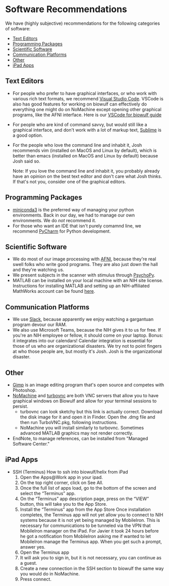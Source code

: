 # Software Recommendations

We have (highly subjective) recommendations for the following categories of
software:

- [Text Editors](#Text-Editors)
- [Programming Packages](#Programming-Packages)
- [Scientific Software](#Scientific-Software)
- [Communication Platforms](#Communication-Platforms)
- [Other](#Other)
- [iPad Apps](#iPad-Apps)

## Text Editors

- For people who prefer to have graphical interfaces, or who work with
  various rich text formats, we recommend [Visual Studio Code][vscode]. VSCode is also has good features for working on biowulf can effectively do everything one might do on NoMachine except opening other graphical programs, like the AFNI interface. Here is our [VSCode for biowulf guide][vscode_biowulf]
- For people who are kind of command savvy, but would still like a graphical
  interface, and don't work with a lot of markup text,
  [Sublime][sublime] is a good option.
- For the people who love the command line and inhabit it, Josh recommends
  vim (installed on MacOS and Linux by default),
  which is better than emacs (installed on MacOS and Linux by default)
  because Josh said so.

  Note: If you love the command line and inhabit it, you probably already have
  an opinion on the best text editor and don't care what Josh thinks. If that's
  not you, consider one of the graphical editors.

## Programming Packages

- [miniconda3][mc3] is the preferred way of managing your python
  environments.
  Back in our day, we had to manage our own environments.
  We do *not* recommend it.
- For those who want an IDE that isn't purely comamnd line, we recommend
  [PyCharm][pyc] for Python development.

## Scientific Software

- We do most of our image processing with [AFNI][afni], because they're real
  swell folks who write good programs.
  They are also just down the hall and they're watching us.
- We present subjects in the scanner with stimulus through [PsychoPy][pp].
- MATLAB can be installed on your local machine with an NIH site license.
  Instructions for installing MATLAB and setting up an NIH-affiliated
  MathWorks account can be found [here][matlab].

## Communication Platforms

- We use [Slack][slack], because apparently we enjoy watching a gargantuan
  program devour our RAM.
- We also use Microsoft Teams, because the NIH gives it to us for free.
  If you're an NIH employee or fellow, it should come on your laptop.
  Bonus: it integrates into our calendars!
  Calendar integration is essential for those of us who are organizational
  disasters.
  We try not to point fingers at who those people are, but mostly it's Josh.
  Josh is the organizational disaster.

## Other

- [Gimp][gimp] is an image editing program that's open source and competes
  with Photoshop.
- [NoMachine][nomachine] and [turbovnc][tvnc] are both VNC servers that
  allow you to have graphical windows on Biowulf and allow for your
  terminal sessions to persist.
  - turbovnc can look sketchy but this link is actually correct.
    Download the disk image for it and open it in Finder.
    Open the .dmg file and then run TurboVNC.pkg, following instructions.
  - NoMachine you will install similarly to turbovnc.
    Sometimes advanced MATLAB graphics may not render correctly.
- EndNote, to manage references, can be installed from "Managed Software
  Center."

## iPad Apps

- SSH (Terminus)
    How to ssh into biowulf/helix from iPad
    1. Open the Apps@Work app in your ipad.
    1. On the top right corner, click on See All.
    1. Once the full list of apps load, go to the bottom of the screen and
    select the “Terminus” app.
    1. On the “Terminus” app description page, press on the “VIEW” button,
     this will take you to the App Store.
    1. Install the “Terminus” app from the App Store
       Once installation completes, the Terminus app will not yet allow
       you to connect to NIH systems because it is not yet being managed
       by MobileIron.
       This is necessary for communications to be tunneled via the VPN
       that MobileIron manager on the iPad.
       For Javier it took 24 hours before he got a notification from
       MobileIron asking me if wanted to let MobileIron manage the
       Terminus app.
       When you get such a prompt, answer yes.
    1. Open the Terminus app
    1. It will ask you to sign in, but it is not necessary, you can
       continue as a guest.
    1. Create a new connection in the SSH section to biowulf the same way
       you would do in NoMachine.
    1. Press connect.

[vscode]: <https://code.visualstudio.com>
[vscode_biowulf]: vscode_biowulf.md
[sublime]: <https://www.sublimetext.com>
[mc3]: <https://docs.conda.io/en/latest/miniconda.html>
[pyc]: <https://www.jetbrains.com/pycharm/>
[afni]: <https://afni.nimh.nih.gov/pub/dist/doc/htmldoc/background_install/install_instructs/index.html>
[pp]: <https://www.psychopy.org>
[matlab]: <https://teams.microsoft.com/l/file/3031C985-F9FE-4C0F-8571-F549EFE6917B?tenantId=14b77578-9773-42d5-8507-251ca2dc2b06&fileType=docx&objectUrl=https%3A%2F%2Fnih.sharepoint.com%2Fsites%2FNIMH-SFIM%2FShared%20Documents%2FGeneral%2FOnboarding%2FHow%20to%20Create%20a%20MathWorks%20Account.docx&baseUrl=https%3A%2F%2Fnih.sharepoint.com%2Fsites%2FNIMH-SFIM&serviceName=teams&threadId=19:919e1081447a4d58ba4003dcfe291efb@thread.skype&groupId=826bd11d-fb74-4cd5-9153-a19b6b2e0361>
[slack]: <https://slack.com>
[gimp]: <http://gimp.org>
[nomachine]: <https://www.nomachine.com>
[tvnc]: <https://sourceforge.net/projects/turbovnc/files/latest/download>
